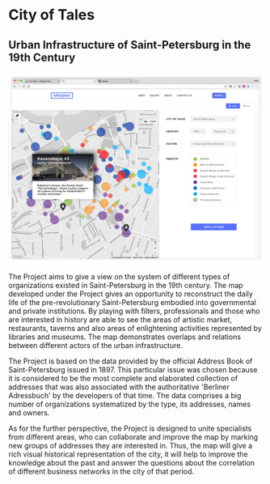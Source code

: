 # City of Tales
## Urban Infrastructure of Saint-Petersburg in the 19th Century

![Current Project Preview](https://github.com/legandy/TaleSpace/blob/master/Primary%20sources/Images/mockup.gif)

The Project aims to give a view on the system of different types of organizations existed in Saint-Petersburg in the 19th century. The map developed under the Project gives an opportunity to reconstruct the daily life of the pre-revolutionary Saint-Petersburg embodied into governmental and private institutions. By playing with filters, professionals and those who are interested in history are able to see the areas of artistic market, restaurants, taverns and also areas of enlightening activities represented by libraries and museums. The map demonstrates overlaps and relations between different actors of the urban infrastructure.

The Project is based on the data provided by the official Address Book of Saint-Petersburg issued in 1897. This particular issue was chosen because it is considered to be the most complete and elaborated collection of addresses that was also associated with the authoritative 'Berliner Adressbuch' by the developers of that time. The data comprises a big number of organizations systematized by the type, its addresses, names and owners.

As for the further perspective, the Project is designed to unite specialists from different areas, who can collaborate and improve the map by marking new groups of addresses they are interested in. Thus, the map will give a rich visual historical representation of the city, it will help to improve the knowledge about the past and answer the questions about the correlation of different business networks in the city of that period.

